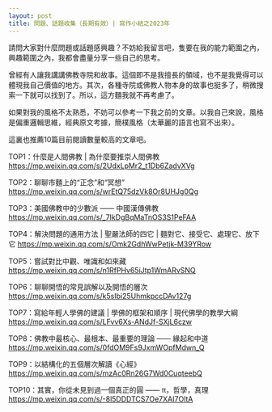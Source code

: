 ```yaml
---
layout: post
title: 問題、話題收集（長期有效）| 寫作小結之2023年
---
```


請問大家對什麼問題或話題感興趣？不妨給我留言吧，隻要在我的能力範圍之內，興趣範圍之內，我都會盡量分享一些自己的思考。

曾經有人讓我講講佛教寺院和故事。這個即不是我擅長的領域，也不是我覺得可以體現我自己價值的地方。其次，各種寺院或佛教人物本身的故事也挺多了，稍微搜索一下就可以找到了。所以，這方麵我就不再考慮了。

如果對我的風格不太熟悉，不妨可以參考一下我之前的文章。以我自己來說，風格是偏重邏輯思維，經典原文考據，簡樸風格（太華麗的語言也寫不出來）。

這裏也推薦10篇目前閱讀數量較高的文章吧。

TOP1：什麼是人間佛教 | 為什麼要推崇人間佛教 https://mp.weixin.qq.com/s/2UdxLpMr2_t1Db6ZadvXVg

TOP2：聊聊市麵上的“正念”和“冥想” https://mp.weixin.qq.com/s/wrEtQ75dzVk8Or8UHJg0Qg

TOP3：美國佛教中的少數派 —— 中國漢傳佛教 https://mp.weixin.qq.com/s/_7IkDgBqMaTnOS3S1PeFAA

TOP4：解決問題的通用方法 | 聖嚴法師的四它 | 麵對它、接受它、處理它、放下它 https://mp.weixin.qq.com/s/Omk2GdhWwPetjk-M39YRow

TOP5：嘗試對比中觀、唯識和如來藏 https://mp.weixin.qq.com/s/n1RfPHv65iJtp1WmARvSNQ

TOP6：聊聊開悟的常見誤解以及開悟的層次 https://mp.weixin.qq.com/s/k5sIbi25UhmkpccDAv127g

TOP7：寫給年輕人學佛的建議 | 學佛的框架和順序 | 現代佛學的教學大綱 https://mp.weixin.qq.com/s/LFvv6Xs-ANdJf-SXjL6czw

TOP8：佛教中最核心、最根本、最重要的理論 —— 緣起和中道 https://mp.weixin.qq.com/s/0fdOM9Fs9JxmWOpfMdwn_Q

TOP9：以結構化的五個層次解讀《心經》https://mp.weixin.qq.com/s/mzAc0Rn26G7Wd0CuqteebQ 

TOP10：其實，你從未見到過一個真正的圓 —— π，哲學，真理 https://mp.weixin.qq.com/s/-8l5DDDTCS7Oe7XAI7OltA

